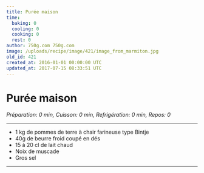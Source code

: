 ```yaml
---
title: Purée maison
time:
  baking: 0
  cooling: 0
  cooking: 0
  rest: 0
author: 750g.com 750g.com
image: /uploads/recipe/image/421/image_from_marmiton.jpg
old_id: 421
created_at: 2016-01-01 00:00:00 UTC
updated_at: 2017-07-15 08:33:51 UTC
---
```


# Purée maison

_Préparation: 0 min, Cuisson: 0 min, Refrigération: 0 min, Repos: 0_

---

- 1 kg de pommes de terre à chair farineuse type Bintje
- 40g de beurre froid coupé en dés
- 15 à 20 cl de lait chaud
- Noix de muscade
- Gros sel

---
